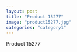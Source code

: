 ```yaml
---
layout: post
title: "Product 15277"
image: "product15277.jpg"
categories: "category1"
---
```

Product 15277
